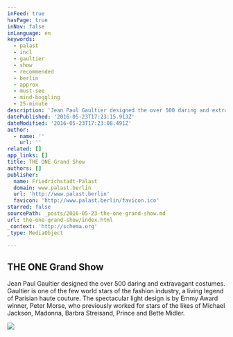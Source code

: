 ```yaml
---
inFeed: true
hasPage: true
inNav: false
inLanguage: en
keywords:
  - palast
  - incl
  - gaultier
  - show
  - recommended
  - berlin
  - approx
  - must-see
  - mind-boggling
  - 25-minute
description: 'Jean Paul Gaultier designed the over 500 daring and extravagant costumes. Gaultier is one of the few world stars of the fashion industry, a living legend of Parisian haute couture. The spectacular light design is by Emmy Award winner, Peter Morse, who previously worked for stars of the likes of Michael Jackson, Madonna, Barbra Streisand, Prince and Bette Midler.'
datePublished: '2016-05-23T17:23:15.913Z'
dateModified: '2016-05-23T17:23:08.491Z'
author:
  - name: ''
    url: ''
related: []
app_links: []
title: THE ONE Grand Show
authors: []
publisher:
  name: Friedrichstadt-Palast
  domain: www.palast.berlin
  url: 'http://www.palast.berlin'
  favicon: 'http://www.palast.berlin/favicon.ico'
starred: false
sourcePath: _posts/2016-05-23-the-one-grand-show.md
url: the-one-grand-show/index.html
_context: 'http://schema.org'
_type: MediaObject

---
```

<article style=""><h1>THE ONE Grand Show</h1><p>Jean Paul Gaultier designed the over 500 daring and extravagant costumes. Gaultier is one of the few world stars of the fashion industry, a living legend of Parisian haute couture. The spectacular light design is by Emmy Award winner, Peter Morse, who previously worked for stars of the likes of Michael Jackson, Madonna, Barbra Streisand, Prince and Bette Midler.</p><img src="https://s3-us-west-2.amazonaws.com/the-grid-img/p/1cdb17c67eef863229f6425d6938cfc1a9d168f9.jpg" /></article>